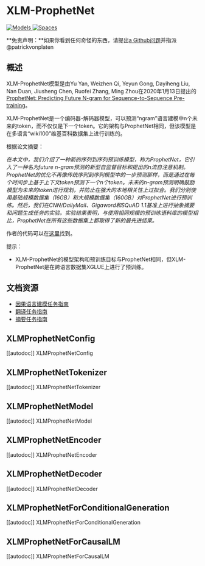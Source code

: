 <!--版权2020由拥抱面团小组所有。

根据Apache许可证2.0版（“许可证”）许可；除非符合许可证规定，否则你不得使用此文件。你可以在下面的链接处获取许可证副本。

http://www.apache.org/licenses/LICENSE-2.0

除非适用的法律要求或书面同意，否则根据许可证分发的软件是按“原样”分发的，不附带任何形式的明示或暗示担保。请参阅许可证了解许可下语言的特定权限和限制。

⚠️注意，此文件为Markdown格式，但包含了我们文档构建程序（类似于MDX）的特定语法，可能无法在Markdown查看器中正确显示。

-->

# XLM-ProphetNet

<div class="flex flex-wrap space-x-1">
<a href="https://huggingface.co/models?filter=xprophetnet">
<img alt="Models" src="https://img.shields.io/badge/All_model_pages-xprophetnet-blueviolet">
</a>
<a href="https://huggingface.co/spaces/docs-demos/xprophetnet-large-wiki100-cased-xglue-ntg">
<img alt="Spaces" src="https://img.shields.io/badge/%F0%9F%A4%97%20Hugging%20Face-Spaces-blue">
</a>
</div>

**免责声明：**如果你看到任何奇怪的东西，请提出[a Github问题](https://github.com/huggingface/transformers/issues/new?assignees=&labels=&template=bug-report.md&title)并指派
@patrickvonplaten


## 概述

XLM-ProphetNet模型是由Yu Yan, Weizhen Qi, Yeyun Gong, Dayiheng Liu, Nan Duan, Jiusheng Chen, Ruofei Zhang, Ming Zhou在2020年1月13日提出的[ProphetNet: Predicting Future N-gram for Sequence-to-Sequence Pre-training](https://arxiv.org/abs/2001.04063)。

XLM-ProphetNet是一个编码器-解码器模型，可以预测“ngram”语言建模中n个未来的token，而不仅仅是下一个token。它的架构与ProphetNet相同，但该模型是在多语言“wiki100”维基百科数据集上进行训练的。

根据论文摘要：

*在本文中，我们介绍了一种新的序列到序列预训练模型，称为ProphetNet，它引入了一种名为future n-gram预测的新型自监督目标和提出的n流自注意机制。ProphetNet的优化不再像传统序列到序列模型中的一步预测那样，而是通过在每个时间步上基于上下文token预测下一个n个token。未来的n-gram预测明确鼓励模型为未来的token进行规划，并防止在强大的本地相关性上过拟合。我们分别使用基础规模数据集（16GB）和大规模数据集（160GB）对ProphetNet进行预训练。然后，我们在CNN/DailyMail、Gigaword和SQuAD 1.1基准上进行抽象摘要和问题生成任务的实验。实验结果表明，与使用相同规模的预训练语料库的模型相比，ProphetNet在所有这些数据集上都取得了新的最先进结果。*

作者的代码可以在[这里](https://github.com/microsoft/ProphetNet)找到。

提示：

- XLM-ProphetNet的模型架构和预训练目标与ProphetNet相同，但XLM-ProphetNet是在跨语言数据集XGLUE上进行了预训练。

## 文档资源

- [因果语言建模任务指南](../tasks/language_modeling)
- [翻译任务指南](../tasks/translation)
- [摘要任务指南](../tasks/summarization)

## XLMProphetNetConfig

[[autodoc]] XLMProphetNetConfig

## XLMProphetNetTokenizer

[[autodoc]] XLMProphetNetTokenizer

## XLMProphetNetModel

[[autodoc]] XLMProphetNetModel

## XLMProphetNetEncoder

[[autodoc]] XLMProphetNetEncoder

## XLMProphetNetDecoder

[[autodoc]] XLMProphetNetDecoder

## XLMProphetNetForConditionalGeneration

[[autodoc]] XLMProphetNetForConditionalGeneration

## XLMProphetNetForCausalLM

[[autodoc]] XLMProphetNetForCausalLM